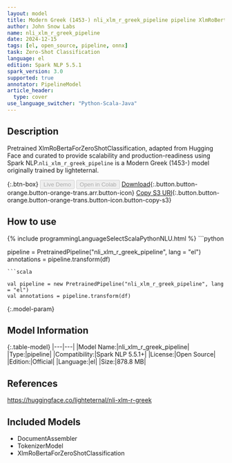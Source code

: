 ```yaml
---
layout: model
title: Modern Greek (1453-) nli_xlm_r_greek_pipeline pipeline XlmRoBertaForZeroShotClassification from lighteternal
author: John Snow Labs
name: nli_xlm_r_greek_pipeline
date: 2024-12-15
tags: [el, open_source, pipeline, onnx]
task: Zero-Shot Classification
language: el
edition: Spark NLP 5.5.1
spark_version: 3.0
supported: true
annotator: PipelineModel
article_header:
  type: cover
use_language_switcher: "Python-Scala-Java"
---
```


## Description

Pretrained XlmRoBertaForZeroShotClassification, adapted from Hugging Face and curated to provide scalability and production-readiness using Spark NLP.`nli_xlm_r_greek_pipeline` is a Modern Greek (1453-) model originally trained by lighteternal.

{:.btn-box}
<button class="button button-orange" disabled>Live Demo</button>
<button class="button button-orange" disabled>Open in Colab</button>
[Download](https://s3.amazonaws.com/auxdata.johnsnowlabs.com/public/models/nli_xlm_r_greek_pipeline_el_5.5.1_3.0_1734232396853.zip){:.button.button-orange.button-orange-trans.arr.button-icon}
[Copy S3 URI](s3://auxdata.johnsnowlabs.com/public/models/nli_xlm_r_greek_pipeline_el_5.5.1_3.0_1734232396853.zip){:.button.button-orange.button-orange-trans.button-icon.button-copy-s3}

## How to use



<div class="tabs-box" markdown="1">
{% include programmingLanguageSelectScalaPythonNLU.html %}
```python

pipeline = PretrainedPipeline("nli_xlm_r_greek_pipeline", lang = "el")
annotations =  pipeline.transform(df)   

```
```scala

val pipeline = new PretrainedPipeline("nli_xlm_r_greek_pipeline", lang = "el")
val annotations = pipeline.transform(df)

```
</div>

{:.model-param}
## Model Information

{:.table-model}
|---|---|
|Model Name:|nli_xlm_r_greek_pipeline|
|Type:|pipeline|
|Compatibility:|Spark NLP 5.5.1+|
|License:|Open Source|
|Edition:|Official|
|Language:|el|
|Size:|878.8 MB|

## References

https://huggingface.co/lighteternal/nli-xlm-r-greek

## Included Models

- DocumentAssembler
- TokenizerModel
- XlmRoBertaForZeroShotClassification
